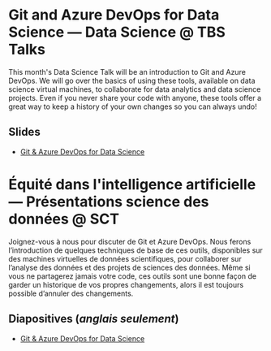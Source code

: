 # Git and Azure DevOps for Data Science &mdash; Data Science @ TBS Talks
This month's Data Science Talk will be an introduction to Git and Azure DevOps. We will go over the basics of using these tools, available on data science virtual machines, to collaborate for data analytics and data science projects. Even if you never share your code with anyone, these tools offer a great way to keep a history of your own changes so you can always undo!

## Slides

* [Git & Azure DevOps for Data Science](git_az_devops.pptx)

# &Eacute;quit&eacute; dans l'intelligence artificielle &mdash; Pr&eacute;sentations science des donn&eacute;es @ SCT
Joignez-vous à nous pour discuter de Git et Azure DevOps. Nous ferons l’introduction de quelques techniques de base de ces outils, disponibles sur des machines virtuelles de données scientifiques, pour collaborer sur l’analyse des données et des projets de sciences des données. Même si vous ne partagerez jamais votre code, ces outils sont une bonne façon de garder un historique de vos propres changements, alors il est toujours possible d’annuler des changements.

## Diapositives (*anglais seulement*)

* [Git & Azure DevOps for Data Science](git_az_devops.pptx)

